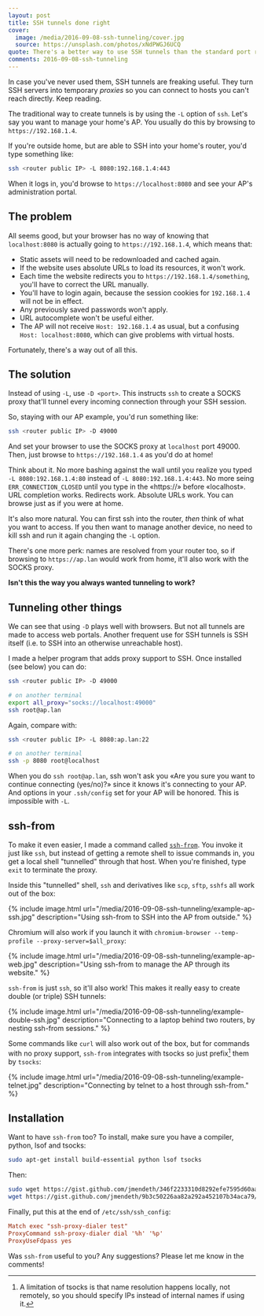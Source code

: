 ```yaml
---
layout: post
title: SSH tunnels done right
cover:
  image: /media/2016-09-08-ssh-tunneling/cover.jpg
  source: https://unsplash.com/photos/xNdPWGJ6UCQ
quote: There's a better way to use SSH tunnels than the standard port redirection we all know and love.
comments: 2016-09-08-ssh-tunneling
---
```


In case you've never used them, SSH tunnels are freaking useful.
They turn SSH servers into temporary *proxies* so you can connect to hosts
you can't reach directly. Keep reading.

The traditional way to create tunnels is by using the `-L` option of `ssh`.
Let's say you want to manage your home's AP. You usually do this by browsing
to `https://192.168.1.4`.

If you're outside home, but are able to SSH into your home's router, you'd type
something like:

~~~ bash
ssh <router public IP> -L 8080:192.168.1.4:443
~~~

When it logs in, you'd browse to `https://localhost:8080` and see your AP's
administration portal.

## The problem

All seems good, but your browser has no way of knowing that
`localhost:8080` is actually going to `https://192.168.1.4`, which means that:

 - Static assets will need to be redownloaded and cached again.
 - If the website uses absolute URLs to load its resources, it won't work.
 - Each time the website redirects you to `https://192.168.1.4/something`, you'll
   have to correct the URL manually.
 - You'll have to login again, because the session cookies for `192.168.1.4`
   will not be in effect.
 - Any previously saved passwords won't apply.
 - URL autocomplete won't be useful either.
 - The AP will not receive `Host: 192.168.1.4` as usual, but a confusing
   `Host: localhost:8080`, which can give problems with virtual hosts.

Fortunately, there's a way out of all this.


## The solution

Instead of using `-L`, use `-D <port>`. This instructs `ssh` to create a SOCKS
proxy that'll tunnel every incoming connection through your SSH session.

So, staying with our AP example, you'd run something like:

~~~ bash
ssh <router public IP> -D 49000
~~~

And set your browser to use the SOCKS proxy at `localhost` port 49000.
Then, just browse to `https://192.168.1.4` as you'd do at home!

Think about it. No more bashing against the wall until you realize you typed
`-L 8080:192.168.1.4:80` instead of `-L 8080:192.168.1.4:443`. No more seing
`ERR_CONNECTION_CLOSED` until you type in the «https://» before «localhost».
URL completion works. Redirects work. Absolute URLs work. You can browse just
as if you were at home.

It's also more natural. You can first ssh into the router, *then* think of
what you want to access. If you then want to manage another device,
no need to kill ssh and run it again changing the `-L` option.

There's one more perk: names are resolved from your router too, so if browsing
to `https://ap.lan` would work from home, it'll also work with the SOCKS proxy.

**Isn't this the way you always wanted tunneling to work?**


## Tunneling other things

We can see that using `-D` plays well with browsers. But not all tunnels are
made to access web portals. Another frequent use for SSH tunnels is SSH itself
(i.e. to SSH into an otherwise unreachable host).

I made a helper program that adds proxy support to SSH. Once installed (see
below) you can do:

~~~ bash
ssh <router public IP> -D 49000

# on another terminal
export all_proxy="socks://localhost:49000"
ssh root@ap.lan
~~~

Again, compare with:

~~~ bash
ssh <router public IP> -L 8080:ap.lan:22

# on another terminal
ssh -p 8080 root@localhost
~~~

When you do `ssh root@ap.lan`, ssh won't ask you «Are you sure you want to
continue connecting (yes/no)?» since it knows it's connecting to your AP.
And options in your `.ssh/config` set for your AP will be honored. This is
impossible with `-L`.


## ssh-from

To make it even easier, I made a command called [`ssh-from`](https://gist.github.com/jmendeth/346f2233310d8292efe7595d60aa3659).
You invoke it just like `ssh`, but instead of getting a remote
shell to issue commands in, you get a local shell "tunnelled" through that
host. When you're finished, type `exit` to terminate the proxy.

Inside this "tunnelled" shell, `ssh` and derivatives like `scp`, `sftp`,
`sshfs` all work out of the box:

{% include image.html url="/media/2016-09-08-ssh-tunneling/example-ap-ssh.jpg" description="Using ssh-from to SSH into the AP from outside." %}

Chromium will also work if you launch it with
`chromium-browser --temp-profile --proxy-server=$all_proxy`:

{% include image.html url="/media/2016-09-08-ssh-tunneling/example-ap-web.jpg" description="Using ssh-from to manage the AP through its website." %}

`ssh-from` is just `ssh`, so it'll also work! This makes it really easy to
create double (or triple) SSH tunnels:

{% include image.html url="/media/2016-09-08-ssh-tunneling/example-double-ssh.jpg" description="Connecting to a laptop behind two routers, by nesting ssh-from sessions." %}

Some commands like `curl` will also work out of the box, but for commands
with no proxy support, `ssh-from` integrates with tsocks so just prefix[^1] them
by `tsocks`:

{% include image.html url="/media/2016-09-08-ssh-tunneling/example-telnet.jpg" description="Connecting by telnet to a host through ssh-from." %}


## Installation

Want to have `ssh-from` too? To install, make sure you have a compiler,
python, lsof and tsocks:

~~~ bash
sudo apt-get install build-essential python lsof tsocks
~~~

Then:

~~~ bash
sudo wget https://gist.github.com/jmendeth/346f2233310d8292efe7595d60aa3659/raw/ssh-from.py -O /usr/local/bin/ssh-from && sudo chmod a+rx /usr/local/bin/ssh-from
wget https://gist.github.com/jmendeth/9b3c50226aa82a292a452107b34aca79/raw/ssh-proxy-dialer.c && cc ssh-proxy-dialer.c && sudo install a.out /usr/local/bin/ssh-proxy-dialer && rm ssh-proxy-dialer.c
~~~

Finally, put this at the end of `/etc/ssh/ssh_config`:

~~~ conf
Match exec "ssh-proxy-dialer test"
ProxyCommand ssh-proxy-dialer dial '%h' '%p'
ProxyUseFdpass yes
~~~

Was `ssh-from` useful to you? Any suggestions?
Please let me know in the comments!


<!-- TODO: mac support -->



[^1]: A limitation of tsocks is that name resolution happens locally, not remotely, so you should specify IPs instead of internal names if using it.
